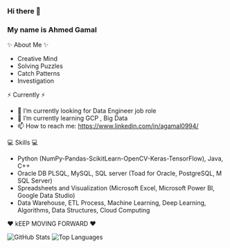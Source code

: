 ### Hi there 👋

### My name is Ahmed Gamal
✨ About Me ✨
- Creative Mind
- Solving Puzzles 
- Catch Patterns 
- Investigation 

⚡️ Currently ⚡️
- 🔭 I’m currently looking for Data Engineer job role 
- 🌱 I’m currently learning GCP , Big Data
- 📫 How to reach me: https://www.linkedin.com/in/agamal0994/

💻 Skills 💻 
- Python (NumPy-Pandas-ScikitLearn-OpenCV-Keras-TensorFlow), Java, C++ 
- Oracle DB PLSQL, MySQL, SQL server (Toad for Oracle, PostgreSQL, M SQL Server)
- Spreadsheets and Visualization (Microsoft Excel, Microsoft Power BI, Google Data Studio)
- Data Warehouse, ETL Process, Machine Learning, Deep Learning, Algorithms, Data Structures, Cloud Computing

❤️ kEEP MOVING FORWARD ❤️

![GitHub Stats](https://github-readme-stats.vercel.app/api?username=agamal0994&count_private=true&show_icons=true&theme=radical)
![Top Languages](https://github-readme-stats.vercel.app/api/top-langs/?username=AGAMAL0994&show_icons=true&theme=radical)
